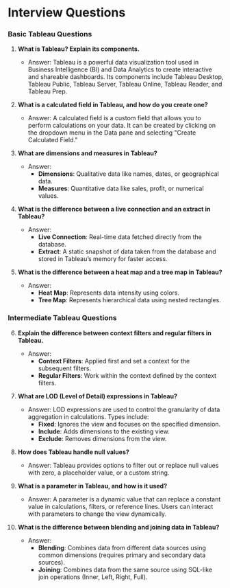 # Interview Questions

### **Basic Tableau Questions**

1. **What is Tableau? Explain its components.**
    
    - Answer: Tableau is a powerful data visualization tool used in Business Intelligence (BI) and Data Analytics to create interactive and shareable dashboards. Its components include Tableau Desktop, Tableau Public, Tableau Server, Tableau Online, Tableau Reader, and Tableau Prep.
2. **What is a calculated field in Tableau, and how do you create one?**
    
    - Answer: A calculated field is a custom field that allows you to perform calculations on your data. It can be created by clicking on the dropdown menu in the Data pane and selecting "Create Calculated Field."
3. **What are dimensions and measures in Tableau?**
    
    - Answer:
        - **Dimensions**: Qualitative data like names, dates, or geographical data.
        - **Measures**: Quantitative data like sales, profit, or numerical values.
4. **What is the difference between a live connection and an extract in Tableau?**
    
    - Answer:
        - **Live Connection**: Real-time data fetched directly from the database.
        - **Extract**: A static snapshot of data taken from the database and stored in Tableau’s memory for faster access.
5. **What is the difference between a heat map and a tree map in Tableau?**
    
    - Answer:
        - **Heat Map**: Represents data intensity using colors.
        - **Tree Map**: Represents hierarchical data using nested rectangles.

### **Intermediate Tableau Questions**

6. **Explain the difference between context filters and regular filters in Tableau.**
    
    - Answer:
        - **Context Filters**: Applied first and set a context for the subsequent filters.
        - **Regular Filters**: Work within the context defined by the context filters.
7. **What are LOD (Level of Detail) expressions in Tableau?**
    
    - Answer: LOD expressions are used to control the granularity of data aggregation in calculations. Types include:
        - **Fixed**: Ignores the view and focuses on the specified dimension.
        - **Include**: Adds dimensions to the existing view.
        - **Exclude**: Removes dimensions from the view.
8. **How does Tableau handle null values?**
    
    - Answer: Tableau provides options to filter out or replace null values with zero, a placeholder value, or a custom string.
9. **What is a parameter in Tableau, and how is it used?**
    
    - Answer: A parameter is a dynamic value that can replace a constant value in calculations, filters, or reference lines. Users can interact with parameters to change the view dynamically.
10. **What is the difference between blending and joining data in Tableau?**
    
    - Answer:
        - **Blending**: Combines data from different data sources using common dimensions (requires primary and secondary data sources).
        - **Joining**: Combines data from the same source using SQL-like join operations (Inner, Left, Right, Full).